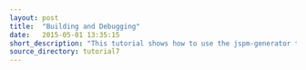 ```yaml
---
layout: post
title:  "Building and Debugging"
date:   2015-05-01 13:35:15
short_description: "This tutorial shows how to use the jspm-generator to create and debug argon.js apps."
source_directory: tutorial7
---
```


